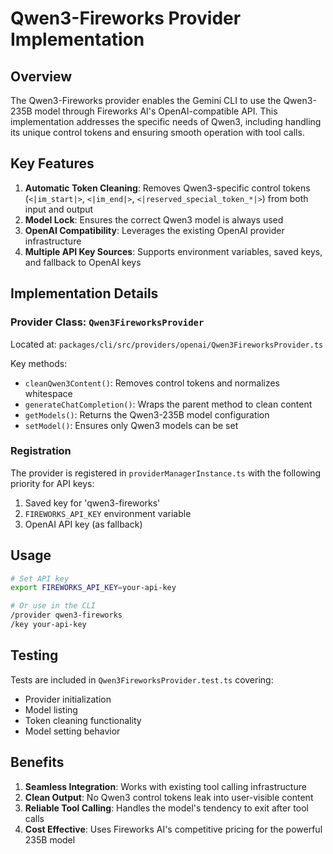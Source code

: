 # Qwen3-Fireworks Provider Implementation

## Overview

The Qwen3-Fireworks provider enables the Gemini CLI to use the Qwen3-235B model through Fireworks AI's OpenAI-compatible API. This implementation addresses the specific needs of Qwen3, including handling its unique control tokens and ensuring smooth operation with tool calls.

## Key Features

1. **Automatic Token Cleaning**: Removes Qwen3-specific control tokens (`<|im_start|>`, `<|im_end|>`, `<|reserved_special_token_*|>`) from both input and output
2. **Model Lock**: Ensures the correct Qwen3 model is always used
3. **OpenAI Compatibility**: Leverages the existing OpenAI provider infrastructure
4. **Multiple API Key Sources**: Supports environment variables, saved keys, and fallback to OpenAI keys

## Implementation Details

### Provider Class: `Qwen3FireworksProvider`

Located at: `packages/cli/src/providers/openai/Qwen3FireworksProvider.ts`

Key methods:

- `cleanQwen3Content()`: Removes control tokens and normalizes whitespace
- `generateChatCompletion()`: Wraps the parent method to clean content
- `getModels()`: Returns the Qwen3-235B model configuration
- `setModel()`: Ensures only Qwen3 models can be set

### Registration

The provider is registered in `providerManagerInstance.ts` with the following priority for API keys:

1. Saved key for 'qwen3-fireworks'
2. `FIREWORKS_API_KEY` environment variable
3. OpenAI API key (as fallback)

## Usage

```bash
# Set API key
export FIREWORKS_API_KEY=your-api-key

# Or use in the CLI
/provider qwen3-fireworks
/key your-api-key
```

## Testing

Tests are included in `Qwen3FireworksProvider.test.ts` covering:

- Provider initialization
- Model listing
- Token cleaning functionality
- Model setting behavior

## Benefits

1. **Seamless Integration**: Works with existing tool calling infrastructure
2. **Clean Output**: No Qwen3 control tokens leak into user-visible content
3. **Reliable Tool Calling**: Handles the model's tendency to exit after tool calls
4. **Cost Effective**: Uses Fireworks AI's competitive pricing for the powerful 235B model
